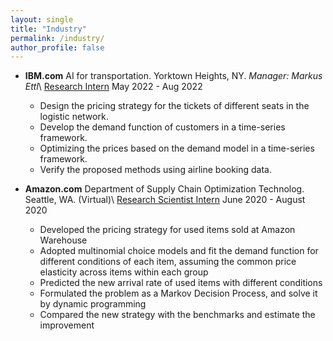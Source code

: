 ```yaml
---
layout: single
title: "Industry"
permalink: /industry/
author_profile: false
---
```


* **IBM.com** AI for transportation. Yorktown Heights, NY. _Manager: Markus Ettl_\\
<ins>Research Intern</ins> May 2022 - Aug 2022


	* Design the pricing strategy for the tickets of different seats in the logistic network. 
	* Develop the demand function of customers in a time-series framework. 
	* Optimizing the prices based on the demand model in a time-series framework. 
	* Verify the proposed methods using airline booking data. 
	
	
* **Amazon.com** Department of Supply Chain Optimization Technolog. Seattle, WA. (Virtual)\\
<ins>Research Scientist Intern</ins> June 2020 - August 2020

	* Developed the pricing strategy for used items sold at Amazon Warehouse 
	* Adopted multinomial choice models and fit the demand function for different conditions of each item, assuming the common price elasticity across items within each group 
	* Predicted the new arrival rate of used items with different conditions 
	* Formulated the problem as a Markov Decision Process, and solve it by dynamic programming 
	* Compared the new strategy with the benchmarks and estimate the improvement
